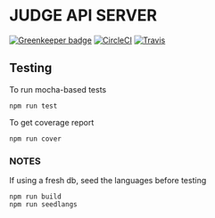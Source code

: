 # JUDGE API SERVER

[![Greenkeeper badge](https://badges.greenkeeper.io/coding-blocks/judge-api.svg)](https://greenkeeper.io/)
[![CircleCI](https://img.shields.io/circleci/project/github/coding-blocks/judge-api.svg)](https://circleci.com/gh/coding-blocks/judge-api)
[![Travis](https://img.shields.io/travis/coding-blocks/judge-api.svg?style=flat-square)](https://travis-ci.org/coding-blocks/judge-api)

## Testing

To run mocha-based tests
```shell
npm run test
```

To get coverage report
```shell
npm run cover
```


### NOTES
If using a fresh db, seed the languages before testing

```shell
npm run build
npm run seedlangs
```